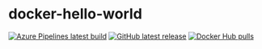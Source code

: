 # docker-hello-world

[![Azure Pipelines latest build](https://dev.azure.com/gusztavvargadr/docker/_apis/build/status/hello-world?branchName=master)](https://dev.azure.com/gusztavvargadr/docker/_build/latest?definitionId=3&branchName=master)
[![GitHub latest release](https://img.shields.io/github/release/gusztavvargadr/docker-hello-world.svg)](https://github.com/gusztavvargadr/docker-hello-world/releases/)
[![Docker Hub pulls](https://img.shields.io/docker/pulls/gusztavvargadr/hello-world.svg)](https://hub.docker.com/r/gusztavvargadr/hello-world/)
